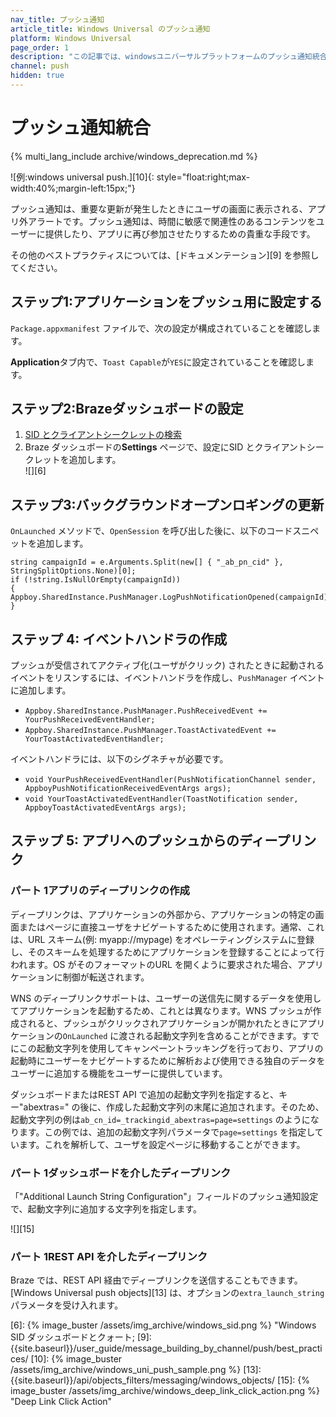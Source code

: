 ```yaml
---
nav_title: プッシュ通知
article_title: Windows Universal のプッシュ通知
platform: Windows Universal
page_order: 1
description: "この記事では、windowsユニバーサルプラットフォームのプッシュ通知統合手順について説明します。"
channel: push 
hidden: true
---
```


# プッシュ通知統合
{% multi_lang_include archive/windows_deprecation.md %}

![例:windows universal push.][10]{: style="float:right;max-width:40%;margin-left:15px;"}

プッシュ通知は、重要な更新が発生したときにユーザの画面に表示される、アプリ外アラートです。プッシュ通知は、時間に敏感で関連性のあるコンテンツをユーザーに提供したり、アプリに再び参加させたりするための貴重な手段です。

その他のベストプラクティスについては、[ドキュメンテーション][9] を参照してください。

## ステップ1:アプリケーションをプッシュ用に設定する

`Package.appxmanifest` ファイルで、次の設定が構成されていることを確認します。

**Application**タブ内で、`Toast Capable`が`YES`に設定されていることを確認します。

## ステップ2:Brazeダッシュボードの設定

1. [SID とクライアントシークレットの検索][4]
2. Braze ダッシュボードの**Settings** ページで、設定にSID とクライアントシークレットを追加します。<br>![][6]

## ステップ3:バックグラウンドオープンロギングの更新

`OnLaunched` メソッドで、`OpenSession` を呼び出した後に、以下のコードスニペットを追加します。

```
string campaignId = e.Arguments.Split(new[] { "_ab_pn_cid" }, StringSplitOptions.None)[0];
if (!string.IsNullOrEmpty(campaignId))
{
Appboy.SharedInstance.PushManager.LogPushNotificationOpened(campaignId);          
}
```

## ステップ 4: イベントハンドラの作成

プッシュが受信されてアクティブ化(ユーザがクリック) されたときに起動されるイベントをリスンするには、イベントハンドラを作成し、`PushManager` イベントに追加します。

- `Appboy.SharedInstance.PushManager.PushReceivedEvent += YourPushReceivedEventHandler;`
- `Appboy.SharedInstance.PushManager.ToastActivatedEvent += YourToastActivatedEventHandler;`

イベントハンドラには、以下のシグネチャが必要です。

- `void YourPushReceivedEventHandler(PushNotificationChannel sender, AppboyPushNotificationReceivedEventArgs args);`
- `void YourToastActivatedEventHandler(ToastNotification sender, AppboyToastActivatedEventArgs args);`

## ステップ 5: アプリへのプッシュからのディープリンク

### パート 1アプリのディープリンクの作成

ディープリンクは、アプリケーションの外部から、アプリケーションの特定の画面またはページに直接ユーザをナビゲートするために使用されます。通常、これは、URL スキーム(例: myapp://mypage) をオペレーティングシステムに登録し、そのスキームを処理するためにアプリケーションを登録することによって行われます。OS がそのフォーマットのURL を開くように要求された場合、アプリケーションに制御が転送されます。

WNS のディープリンクサポートは、ユーザーの送信先に関するデータを使用してアプリケーションを起動するため、これとは異なります。WNS プッシュが作成されると、プッシュがクリックされアプリケーションが開かれたときにアプリケーションの`OnLaunched` に渡される起動文字列を含めることができます。すでにこの起動文字列を使用してキャンペーントラッキングを行っており、アプリの起動時にユーザーをナビゲートするために解析および使用できる独自のデータをユーザーに追加する機能をユーザーに提供しています。

ダッシュボードまたはREST API で追加の起動文字列を指定すると、キー"abextras=" の後に、作成した起動文字列の末尾に追加されます。そのため、起動文字列の例は`ab_cn_id=_trackingid_abextras=page=settings` のようになります。この例では、追加の起動文字列パラメータで`page=settings` を指定しています。これを解析して、ユーザを設定ページに移動することができます。

### パート 1ダッシュボードを介したディープリンク

「"Additional Launch String Configuration"」フィールドのプッシュ通知設定で、起動文字列に追加する文字列を指定します。

![][15]

### パート 1REST API を介したディープリンク

Braze では、REST API 経由でディープリンクを送信することもできます。[Windows Universal push objects][13] は、オプションの`extra_launch_string` パラメータを受け入れます。

[4]: http://msdn.microsoft.com/en-us/library/windows/apps/hh465407.aspx
[6]: {% image_buster /assets/img_archive/windows_sid.png %} "Windows SID ダッシュボードとクォート;
[9]: {{site.baseurl}}/user_guide/message_building_by_channel/push/best_practices/
[10]: {% image_buster /assets/img_archive/windows_uni_push_sample.png %}
[13]: {{site.baseurl}}/api/objects_filters/messaging/windows_objects/
[15]: {% image_buster /assets/img_archive/windows_deep_link_click_action.png %} "Deep Link Click Action"
